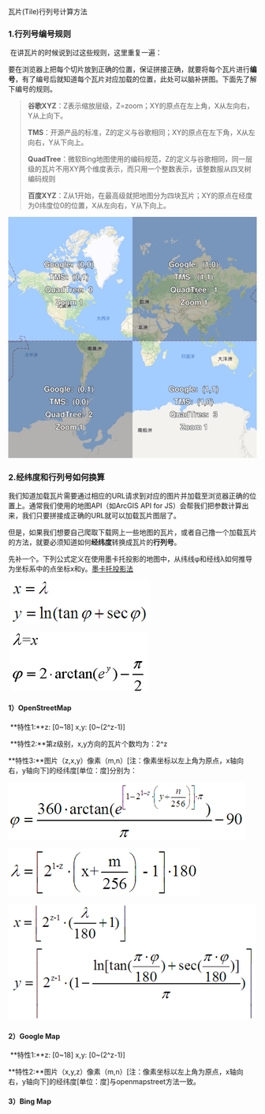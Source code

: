 瓦片(Tile)行列号计算方法

### 1.行列号编号规则

​	在讲瓦片的时候说到过这些规则，这里重复一遍：

​	要在浏览器上把每个切片放到正确的位置，保证拼接正确，就要将每个瓦片进行**编号**，有了编号后就知道每个瓦片对应加载的位置，此处可以脑补拼图。下面先了解下编号的规则。

> **谷歌XYZ**：Z表示缩放层级，Z=zoom；XY的原点在左上角，X从左向右，Y从上向下。
>
> **TMS**：开源产品的标准，Z的定义与谷歌相同；XY的原点在左下角，X从左向右，Y从下向上。
>
> **QuadTree**：微软Bing地图使用的编码规范，Z的定义与谷歌相同，同一层级的瓦片不用XY两个维度表示，而只用一个整数表示，该整数服从四叉树编码规则
>
> **百度XYZ**：Z从1开始，在最高级就把地图分为四块瓦片；XY的原点在经度为0纬度位0的位置，X从左向右，Y从下向上。	

![瓦片原理图3](./img/瓦片原理图3.png)

### 2.经纬度和行列号如何换算

​	我们知道加载瓦片需要通过相应的URL请求到对应的图片并加载至浏览器正确的位置上。通常我们使用的地图API（如ArcGIS API for JS）会帮我们把参数计算出来，我们只要拼接成正确的URL就可以加载瓦片图层了。

​	但是，如果我们想要自己爬取下载网上一些地图的瓦片，或者自己撸一个加载瓦片的方法，就要必须知道如何**经纬度**转换成瓦片的**行列号**。

​	先补一个。下列公式定义在使用墨卡托投影的地图中，从纬线φ和经线λ如何推导为坐标系中的点坐标x和y。[墨卡托投影法](https://zh.wikipedia.org/wiki/%E9%BA%A5%E5%8D%A1%E6%89%98%E6%8A%95%E5%BD%B1%E6%B3%95)

​	![XYto84](./img/XYto84.png)

​	![84toXY](./img/84toXY.png)

#### 1）OpenStreetMap

​	**特性1:**z: [0~18]    x,y: [0~(2^z-1)]

​	**特性2:**第z级别，x,y方向的瓦片个数均为：2^z

​	**特性3:**图片（z,x,y）像素（m,n）[注：像素坐标以左上角为原点，x轴向右，y轴向下]的经纬度[单位：度]分别为：

![osmBLtoXY1](./img/osmXYtoBL1.png)

![osmBLtoXY1](./img/osmXYtoBL2.png)

![osmBLtoXY](./img/osmBLtoXY.png)

#### 2）Google Map

​	**特性1:**z: [0~18]    x,y: [0~(2^z-1)]

​	**特性2:**图片（x,y,z）像素（m,n）[注：像素坐标以左上角为原点，x轴向右，y轴向下]的经纬度[单位：度]与openmapstreet方法一致。

#### 3）Bing Map

​	
